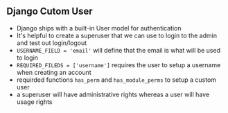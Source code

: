 ## Django Cutom User
- Django ships with a built-in User model for authentication
- It's helpful to create a superuser that we can use to login to the admin and test out login/logout
- `USERNAME_FIELD = 'email'` will define that the email is what will be used to login
- `REQUIRED_FILEDS = ['username']` requires the user to setup a username when creating an account
- requirded functions `has_perm` and `has_module_perms` to setup a custom user
- a superuser will have administrative rights whereas a user will have usage rights 